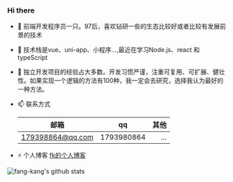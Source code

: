 ### Hi there 

- 🔭 前端开发程序员一只。97后，喜欢钻研一些的生态比较好或者比较有发展前景的技术

- 🌱 技术栈是vue、uni-app、小程序…,最近在学习Node.js、react 和 typeScript

- 🤔 独立开发项目的经验占大多数。开发习惯严谨，注重可复用、可扩展、健壮性。如果实现一个逻辑的方法有100种，我一定会去研究，选择我认为最好的一种方法。

- 📫 联系方式
	
	| 邮箱             | qq         | 其他 |
	| ---------------- | ---------- | ---: |
	| 179398864@qq.com | 1793980864 |  ... |

- ⚡ 个人博客 [fk的个人博客](http://fang-kang.gitee.io/blog)

![fang-kang's github stats](https://github-readme-stats.vercel.app/api?username=fang-kang&show_icons=true)
